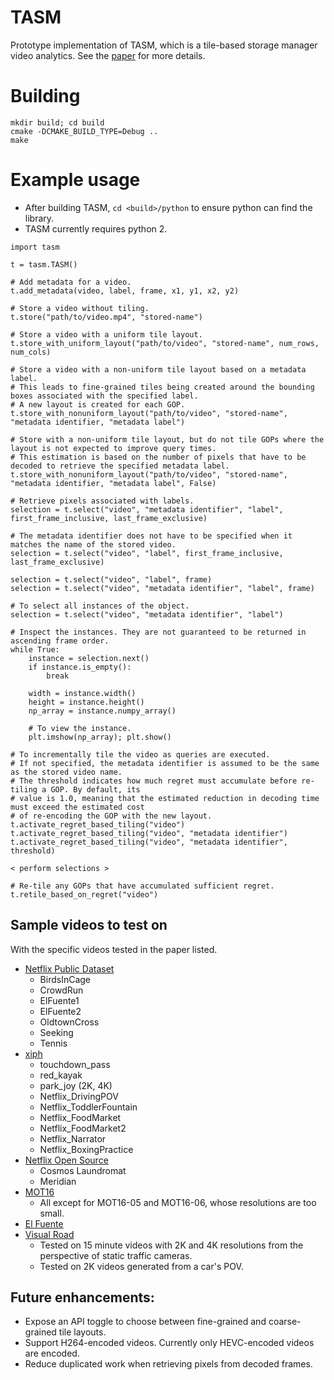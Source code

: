 # TASM

Prototype implementation of TASM, which is a tile-based storage manager video analytics. See the [paper](https://arxiv.org/abs/2006.02958) for more details.

# Building
`mkdir build; cd build`  
`cmake -DCMAKE_BUILD_TYPE=Debug ..`  
`make`  

# Example usage

- After building TASM, `cd <build>/python` to ensure python can find the library.
- TASM currently requires python 2.

```
import tasm

t = tasm.TASM()

# Add metadata for a video.
t.add_metadata(video, label, frame, x1, y1, x2, y2)

# Store a video without tiling.
t.store("path/to/video.mp4", "stored-name")

# Store a video with a uniform tile layout.
t.store_with_uniform_layout("path/to/video", "stored-name", num_rows, num_cols)

# Store a video with a non-uniform tile layout based on a metadata label.
# This leads to fine-grained tiles being created around the bounding boxes associated with the specified label.
# A new layout is created for each GOP. 
t.store_with_nonuniform_layout("path/to/video", "stored-name", "metadata identifier, "metadata label")

# Store with a non-uniform tile layout, but do not tile GOPs where the layout is not expected to improve query times.
# This estimation is based on the number of pixels that have to be decoded to retrieve the specified metadata label.
t.store_with_nonuniform_layout("path/to/video", "stored-name", "metadata identifier, "metadata label", False)

# Retrieve pixels associated with labels.
selection = t.select("video", "metadata identifier", "label", first_frame_inclusive, last_frame_exclusive)

# The metadata identifier does not have to be specified when it matches the name of the stored video.
selection = t.select("video", "label", first_frame_inclusive, last_frame_exclusive)

selection = t.select("video", "label", frame)
selection = t.select("video", "metadata identifier", "label", frame)

# To select all instances of the object.
selection = t.select("video", "metadata identifier", "label")

# Inspect the instances. They are not guaranteed to be returned in ascending frame order.
while True:
    instance = selection.next()
    if instance.is_empty():
        break

    width = instance.width()
    height = instance.height()
    np_array = instance.numpy_array()

    # To view the instance.
    plt.imshow(np_array); plt.show()

# To incrementally tile the video as queries are executed.
# If not specified, the metadata identifier is assumed to be the same as the stored video name.
# The threshold indicates how much regret must accumulate before re-tiling a GOP. By default, its
# value is 1.0, meaning that the estimated reduction in decoding time must exceed the estimated cost
# of re-encoding the GOP with the new layout.
t.activate_regret_based_tiling("video")
t.activate_regret_based_tiling("video", "metadata identifier")
t.activate_regret_based_tiling("video", "metadata identifier", threshold)
    
< perform selections >

# Re-tile any GOPs that have accumulated sufficient regret.
t.retile_based_on_regret("video")

```

## Sample videos to test on
With the specific videos tested in the paper listed.
- [Netflix Public Dataset](https://github.com/Netflix/vmaf/blob/master/resource/doc/datasets.md)
    - BirdsInCage
    - CrowdRun
    - ElFuente1
    - ElFuente2
    - OldtownCross
    - Seeking
    - Tennis
- [xiph](https://media.xiph.org/video/derf/)
    - touchdown_pass
    - red_kayak
    - park_joy (2K, 4K)
    - Netflix_DrivingPOV
    - Netflix_ToddlerFountain
    - Netflix_FoodMarket
    - Netflix_FoodMarket2
    - Netflix_Narrator
    - Netflix_BoxingPractice
- [Netflix Open Source](http://download.opencontent.netflix.com/?prefix=TechblogAssets/)
    - Cosmos Laundromat
    - Meridian
- [MOT16](https://motchallenge.net/data/MOT16/)
    - All except for MOT16-05 and MOT16-06, whose resolutions are too small.
- [El Fuente](https://www.cdvl.org/documents/ElFuente_summary.pdf)
- [Visual Road](https://db.cs.washington.edu/projects/visualroad/)
    - Tested on 15 minute videos with 2K and 4K resolutions from the perspective of static traffic cameras.
    - Tested on 2K videos generated from a car's POV.


## Future enhancements:
- Expose an API toggle to choose between fine-grained and coarse-grained tile layouts.
- Support H264-encoded videos. Currently only HEVC-encoded videos are encoded.
- Reduce duplicated work when retrieving pixels from decoded frames.
